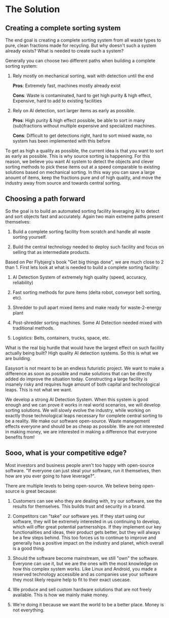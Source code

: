 # The Solution

## Creating a complete sorting system

The end goal is creating a complete sorting system from all waste types to pure, clean fractions made for recycling. But why doesn't such a system already exists? What is needed to create such a system?

Generally you can choose two different paths when building a complete sorting system:

1. Rely mostly on mechanical sorting, wait with detection until the end

    **Pros**: Extremely fast, machines mostly already exist

    **Cons**: Waste is contaminated, hard to get high purity & high effect, Expensive, hard to add to existing facilities

    
2. Rely on AI detection, sort larger items as early as possible.

    **Pros**: High purity & high effect possible, be able to sort in many (sub)fractions without multiple expensive and specialized machines.

    **Cons**: Difficult to get detections right, hard to sort mixed waste, no system has been implemented with this before

To get as high a quality as possible, the current idea is that you want to sort as early as possible. This is why source sorting is happening. For this reason, we believe you want AI system to detect the objects and clever sorting methods to pick these items out at a speed comparable to existing solutions based on mechanical sorting. In this way you can save a large anoumt of items, keep the fractions pure and of high quality, and move the industry away from source and towards central sorting.

## Choosing a path forward

So the goal is to build an automated sorting facility leveraging AI to detect and sort objects fast and accurately. Again two main extreme paths present themselves:

1. Build a complete sorting facility from scratch and handle all waste sorting yourself.

2. Build the central technology needed to deploy such facility and focus on selling that as intermediate products.

Based on Per Flybjerg's book "Get big things done", we are much close to 2 than 1. First lets look at what is needed to build a complete sorting facility:

1. AI Detection System of extremely high quality (speed, accuracy, reliability)

2. Fast sorting methods for pure items (delta robot, conveyor belt sorting, etc).

3. Shredder to pull apart mixed items and make ready for waste-2-energy plant

4. Post-shredder sorting machines. Some AI Detection needed mixed with traditional methods.

5. Logistics: Belts, containers, trucks, space, etc.

What is the real big hurdle that would have the largest effect on such facility actually being built? High quality AI detection systems. So this is what we are building.

Easysort is not meant to be an endless futuristic project. We want to make a difference as soon as possible and make solutions that can be directly added do improve the situation today. Constructing a large facility is insanely risky and requires huge amount of both capital and technological leaps. This is not what we want.

We develop a strong AI Detection System. When this system is good enough and we can prove it works in real world scenarios, we will develop sorting solutions. We will slowly evolve the industry, while working on exactly those technological leaps necessary for complete central sorting to be a reality. We make our software open-source. Waste management effects everyone and should be as cheap as possible. We are not interested in making money, we are interested in making a difference that everyone benefits from!

## Sooo, what is your competitive edge?

Most investors and business people aren't too happy with open-source software. "If everyone can just steal your software, run it themselves, then how are you ever going to have leverage?".

There are multiple levels to being open-source. We believe being open-source is great because:

1. Customers can see who they are dealing with, try our software, see the results for themselves. This builds trust and security in a brand.

2. Competitors can "take" our software yes. If they start using our software, they will be extremely interested in us continuing to develop, which will offer great potential partnersships. If they implement our key functionalities and ideas, their product gets better, but they will always be a few steps behind. This too forces us to continue to improve and generally has a positive impact on the industry and planet, which overall is a good thing. 

3. Should the software become mainstream, we still "own" the software. Everyone can use it, but we are the ones with the most knowledge on how this complex system works. Like Linux and Android, you made a reserved technology accessible and as companies use your software they most likely require help to fit to their exact usecase.

4. We produce and sell custom hardware solutions that are not freely available. This is how we mainly make money.

5. We're doing it because we want the world to be a better place. Money is not everything.
